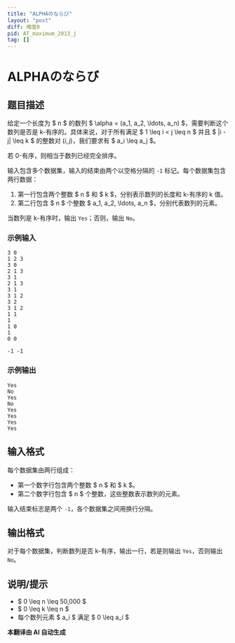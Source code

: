 ```yaml
---
title: "ALPHAのならび"
layout: "post"
diff: 难度0
pid: AT_maximum_2013_j
tag: []
---
```


# ALPHAのならび

## 题目描述

给定一个长度为 $ n $ 的数列 $ \alpha = (a_1, a_2, \ldots, a_n) $，需要判断这个数列是否是 k-有序的。具体来说，对于所有满足 $ 1 \leq i < j \leq n $ 并且 $ |i - j| \leq k $ 的整数对 $(i, j)$，我们要求有 $ a_i \leq a_j $。

若 0-有序，则相当于数列已经完全排序。

输入包含多个数据集，输入的结束由两个以空格分隔的 `-1` 标记。每个数据集包含两行数据：

1. 第一行包含两个整数 $ n $ 和 $ k $，分别表示数列的长度和 k-有序的 k 值。
2. 第二行包含 $ n $ 个整数 $ a_1, a_2, \ldots, a_n $，分别代表数列的元素。

当数列是 k-有序时，输出 `Yes`；否则，输出 `No`。

### 示例输入
```
3 0
1 2 3
3 0
2 1 3
3 1
2 1 3
3 1
3 1 2
3 2
3 1 2
1 1
1
1 0
1
0 0

-1 -1
```

### 示例输出
```
Yes
No
Yes
No
Yes
Yes
Yes
Yes
```

## 输入格式

每个数据集由两行组成：
- 第一个数字行包含两个整数 $ n $ 和 $ k $。
- 第二个数字行包含 $ n $ 个整数，这些整数表示数列的元素。

输入结束标志是两个 `-1`，各个数据集之间用换行分隔。

## 输出格式

对于每个数据集，判断数列是否 k-有序，输出一行，若是则输出 `Yes`，否则输出 `No`。

## 说明/提示

- $ 0 \leq n \leq 50,000 $
- $ 0 \leq k \leq n $
- 每个数列元素 $ a_i $ 满足 $ 0 \leq a_i $ 

 **本翻译由 AI 自动生成**

